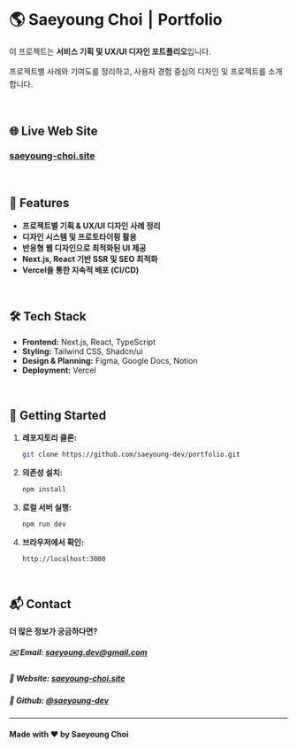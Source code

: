 # 🌎 Saeyoung Choi ⎮ Portfolio

<p style="line-height: 1.6;">이 프로젝트는 <b>서비스 기획 및 UX/UI 디자인 포트폴리오</b>입니다.</p>
<p style="line-height: 1.6;">프로젝트별 사례와 기여도를 정리하고, 사용자 경험 중심의 디자인 및 프로젝트를 소개합니다.</p>

<br/>

## 🌐 Live Web Site
### [saeyoung-choi.site](https://saeyoung-choi.site)

<br/>

## 📌 Features
- **프로젝트별 기획 & UX/UI 디자인 사례 정리** 
- **디자인 시스템 및 프로토타이핑 활용** 
- **반응형 웹 디자인으로 최적화된 UI 제공**
- **Next.js, React 기반 SSR 및 SEO 최적화**
- **Vercel을 통한 지속적 배포 (CI/CD)**

<br/>

## 🛠 Tech Stack  
- **Frontend:** Next.js, React, TypeScript  
- **Styling:** Tailwind CSS, Shadcn/ui
- **Design & Planning:** Figma, Google Docs, Notion  
- **Deployment:** Vercel  

<br/>

## 🚀 Getting Started  

1. **레포지토리 클론:**  
   ```sh
   git clone https://github.com/saeyoung-dev/portfolio.git
   ```
2. **의존성 설치:**  
   ```sh
   npm install
   ```
3. **로컬 서버 실행:**  
   ```sh
   npm run dev
   ```
4. **브라우저에서 확인:**  
   ```
   http://localhost:3000
   ```

<br/>

## 📬 Contact  
**더 많은 정보가 궁금하다면?**

##### ✉️ Email: saeyoung.dev@gmail.com
##### 📌 Website: [saeyoung-choi.site](https://saeyoung-choi.site)
##### 👾 Github: [@saeyoung-dev](https://github.com/saeyoung-dev)

--- 

#### Made with ❤️ by Saeyoung Choi
